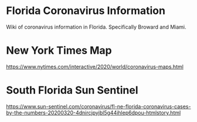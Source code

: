 # Florida Coronavirus Information
Wiki of coronavirus information in Florida. Specifically Broward and Miami.

# New York Times Map
https://www.nytimes.com/interactive/2020/world/coronavirus-maps.html

# South Florida Sun Sentinel
https://www.sun-sentinel.com/coronavirus/fl-ne-florida-coronavirus-cases-by-the-numbers-20200320-4dnircjpyjbl5g44ihlep6dpou-htmlstory.html

